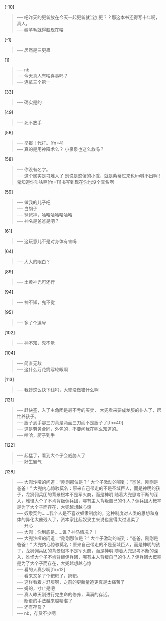 
[-10] 
>--- 吧昨天的更新放在今天一起更新就当加更？？那这本书还得写十年啊，真人。<br>
>--- 薅羊毛就得趁现在喽<br>

[-1] 
>--- 居然是三更蛊<br>

[1] 
>--- nb<br>
>--- 今天真人有啥喜事吗？<br>
>--- 连拿三个第一<br>

[33] 
>--- 确实是的<br>

[49] 
>--- 死不放手<br>

[56] 
>--- 举报！代打。[fn=4]<br>
>--- 真的是用神降术么？  小泉泉也这么救吗？<br>

[58] 
>--- 你没有名字。<br>
>--- 这个属实是刁难人了 别说是憨傻的小乖，就是紫蒂过来也tm喊不出啊！鬼知道你叫啥啊[fn=11]书写到现在你也没个真名啊<br>

[59] 
>--- 做我的儿子吧<br>
>--- 白胡子<br>
>--- 爸爸神，哈哈哈哈哈哈哈<br>
>--- 神名是爸爸是吧？<br>

[61] 
>--- 这玩意儿不是对身体有害吗<br>

[64] 
>--- 大大的眼白？<br>

[89] 
>--- 土黄神光可还行<br>

[94] 
>--- 神不知，鬼不觉<br>

[95] 
>--- 多了个逗号<br>

[102] 
>--- 神不知，鬼不觉<br>

[104] 
>--- 简直无敌<br>
>--- 这什么万花筒写轮眼啊<br>

[113] 
>--- 我抄这么快下线吗，大兜没做错什么啊<br>

[121] 
>--- 赶快签，入了主角团是最不亏的买卖，
大兜看来要成龙服的仆人了，帮忙养孩子。<br>
>--- 厨子到手那三刀真是两面三刀而不是厨子了[fn=40]<br>
>--- 这是劳务合同，外包的，不要问我在呢么知道的。<br>
>--- 哈哈，厨子到手<br>

[122] 
>--- 起猛了，看到大个子会威胁人了<br>
>--- 好生霸气<br>

[128] 
>--- 大兜沙哑的问道：“刚刚那位是？”
大个子激动的喊到：“爸爸，刚刚是爸爸！”
大兜内心惊骇莫名：原来自己带走的不是圣域巨人，而是神明的孩子，龙狮佣兵团的背景根本不是军火商，而是神明
随着大兜思考不断的深入，难怪大个子不肯背叛佣兵团，哪有主人背叛自己的仆人？佣兵团大概率是为了大个子而存在，大兜越想越心惊<br>
>--- 奴隶契约……我个人是不喜欢奴隶制度的。这种制度对人类的思想和身体的异化太催残人了，资本家比起奴隶主来说也显得太过温柔了<br>
>--- 开心<br>
>--- 大兜：你到底是……谁？神马情况？！<br>
>--- 大兜沙哑的问道：“刚刚那位是？”
大个子激动的喊到：“爸爸，刚刚是爸爸！”
大兜内心惊骇莫名：原来自己带走的不是圣域巨人，而是神明的孩子，龙狮佣兵团的背景根本不是军火商，而是神明
随着大兜思考不断的深入，难怪大个子不肯背叛佣兵团，哪有主人背叛自己的仆人？佣兵团大概率是为了大个子而存在，大兜越想越心惊<br>
>--- 看的人真少啊[fn=12]<br>
>--- 看来又多了个粑粑了，奶粑。<br>
>--- 这样看着才舒服啊，之前的更新量追更真是太痛苦了<br>
>--- 妈的，寸止是吧<br>
>--- 真人昨天刚进行完生命的修养，满满的存活。<br>
>--- 断更的手法越来越精湛了<br>
>--- 还有存货？<br>
>--- nb，存货不少啊<br>
